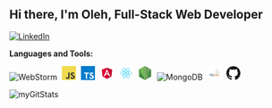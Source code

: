 ## Hi there, I'm Oleh, Full-Stack Web Developer

<div>
<a href="https://www.linkedin.com/in/oleh-protsyshyn/">
    <img style="width: 22px; margin-right: 15px" alt="LinkedIn" src="https://cdn.jsdelivr.net/npm/simple-icons@v3/icons/linkedin.svg" />
</a>
</div>

**Languages and Tools:**

<div style="display: inline-block">
<img style="height: 25px; margin-right: 5px" src="https://cdn.freebiesupply.com/logos/large/2x/webstorm-icon-logo-png-transparent.png" alt="WebStorm"/>
<img style="height: 25px; margin-right: 5px" title="JavaScript" src="https://raw.githubusercontent.com/github/explore/80688e429a7d4ef2fca1e82350fe8e3517d3494d/topics/javascript/javascript.png" alt="JS"/>
<img style="height: 25px; margin-right: 5px" title="TypeScript" src="https://raw.githubusercontent.com/github/explore/80688e429a7d4ef2fca1e82350fe8e3517d3494d/topics/typescript/typescript.png" alt="TypeScript"/>
<img style="height: 25px; margin-right: 5px" title="Angular" src="https://raw.githubusercontent.com/github/explore/80688e429a7d4ef2fca1e82350fe8e3517d3494d/topics/angular/angular.png" alt="Angular"/>
<img style="height: 25px; margin-right: 5px" title="React" src="https://raw.githubusercontent.com/github/explore/80688e429a7d4ef2fca1e82350fe8e3517d3494d/topics/react/react.png" alt="React"/>
<img style="height: 25px; margin-right: 5px" title="NodeJs" src="https://raw.githubusercontent.com/github/explore/80688e429a7d4ef2fca1e82350fe8e3517d3494d/topics/nodejs/nodejs.png" alt="NodeJS"/>
<img style="height: 25px; margin-right: 5px" title="MongoDB" src="https://1000logos.net/wp-content/uploads/2020/08/MongoDB-Emblem.jpg" alt="MongoDB"/>
<img style="height: 25px; margin-right: 5px" title="MySQL" src="https://raw.githubusercontent.com/github/explore/80688e429a7d4ef2fca1e82350fe8e3517d3494d/topics/mysql/mysql.png" alt="MySQL"/>
<img style="height: 25px; margin-right: 5px" title="GitHub" src="https://raw.githubusercontent.com/github/explore/78df643247d429f6cc873026c0622819ad797942/topics/github/github.png" alt="GitHub"/>
</div> 

<br />

<p> <img src="https://github-readme-stats.vercel.app/api?username=Olezhka-web&show_icons=true&theme=dark)" 
alt="myGitStats" />

